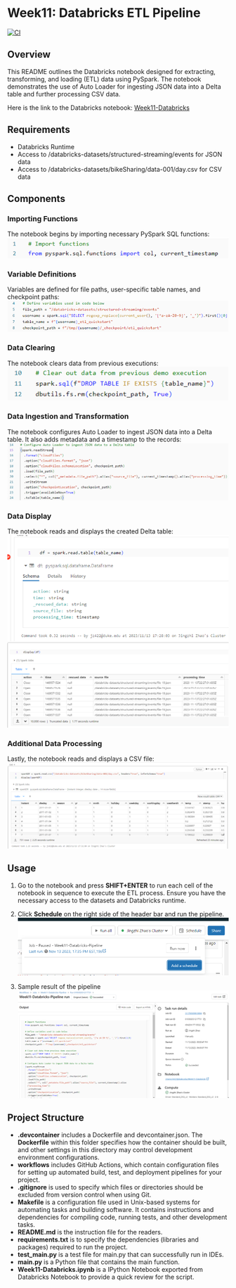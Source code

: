 # Week11: Databricks ETL Pipeline
[![CI](https://github.com/Jingzhi-cyber/jz422-IDS706-Week11-Databricks/actions/workflows/cicd.yml/badge.svg)](https://github.com/Jingzhi-cyber/jz422-IDS706-Week11-Databricks/actions/workflows/cicd.yml)

## Overview
This README outlines the Databricks notebook designed for extracting, transforming, and loading (ETL) data using PySpark. The notebook demonstrates the use of Auto Loader for ingesting JSON data into a Delta table and further processing CSV data.

Here is the link to the Databricks notebook: [Week11-Databricks](https://adb-636253859913156.16.azuredatabricks.net/?o=636253859913156#notebook/872663410800357)

## Requirements
- Databricks Runtime
- Access to /databricks-datasets/structured-streaming/events for JSON data
- Access to /databricks-datasets/bikeSharing/data-001/day.csv for CSV data

## Components
### Importing Functions
The notebook begins by importing necessary PySpark SQL functions:
![Alt text](images/import.png)

### Variable Definitions
Variables are defined for file paths, user-specific table names, and checkpoint paths:
![Alt text](images/variables.png)

### Data Clearing
The notebook clears data from previous executions:
![Alt text](images/clear.png)

### Data Ingestion and Transformation
The notebook configures Auto Loader to ingest JSON data into a Delta table. It also adds metadata and a timestamp to the records:
![Alt text](images/data.png)

### Data Display
The notebook reads and displays the created Delta table:
![Alt text](images/table_schema.png)
![Alt text](images/table_detail.png)

### Additional Data Processing
Lastly, the notebook reads and displays a CSV file:
![Alt text](images/csv_process.png)


## Usage
1. Go to the notebook and  press **SHIFT+ENTER** to run each cell of the notebook in sequence to execute the ETL process. Ensure you have the necessary access to the datasets and Databricks runtime.

2. Click **Schedule** on the right side of the header bar and run the pipeline.
![Alt text](images/schedule.png)

3. Sample result of the pipeline
![Alt text](images/result.png)

## Project Structure
- **.devcontainer** includes a Dockerfile and devcontainer.json. The **Dockerfile** within this folder specifies how the container should be built, and other settings in this directory may control development environment configurations.
- **workflows** includes GitHub Actions, which contain configuration files for setting up automated build, test, and deployment pipelines for your project.
- **.gitignore** is used to specify which files or directories should be excluded from version control when using Git.
- **Makefile** is a configuration file used in Unix-based systems for automating tasks and building software. It contains instructions and dependencies for compiling code, running tests, and other development tasks.
- **README.md** is the instruction file for the readers.
- **requirements.txt** is to specify the dependencies (libraries and packages) required to run the project.
- **test_main.py** is a test file for main.py that can successfully run in IDEs.
- **main.py** is a Python file that contains the main function.
- **Week11-Databricks.ipynb** is a IPython Notebook exported from Databricks Notebook to provide a quick review for the script.
